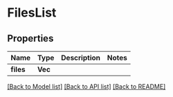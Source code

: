# FilesList

## Properties
Name | Type | Description | Notes
------------ | ------------- | ------------- | -------------
**files** | **Vec<String>** |  | 

[[Back to Model list]](../README.md#documentation-for-models) [[Back to API list]](../README.md#documentation-for-api-endpoints) [[Back to README]](../README.md)


